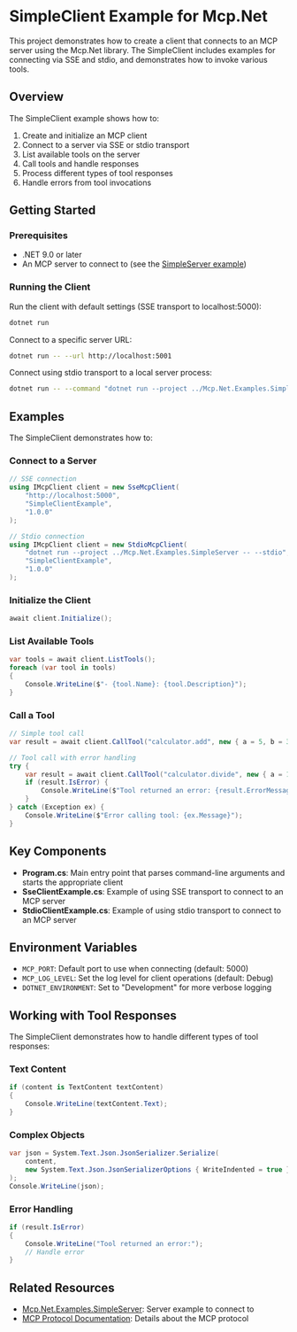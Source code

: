 # SimpleClient Example for Mcp.Net

This project demonstrates how to create a client that connects to an MCP server using the Mcp.Net library. The SimpleClient includes examples for connecting via SSE and stdio, and demonstrates how to invoke various tools.

## Overview

The SimpleClient example shows how to:

1. Create and initialize an MCP client
2. Connect to a server via SSE or stdio transport
3. List available tools on the server
4. Call tools and handle responses
5. Process different types of tool responses
6. Handle errors from tool invocations

## Getting Started

### Prerequisites

- .NET 9.0 or later
- An MCP server to connect to (see the [SimpleServer example](../Mcp.Net.Examples.SimpleServer))

### Running the Client

Run the client with default settings (SSE transport to localhost:5000):

```bash
dotnet run
```

Connect to a specific server URL:

```bash
dotnet run -- --url http://localhost:5001
```

Connect using stdio transport to a local server process:

```bash
dotnet run -- --command "dotnet run --project ../Mcp.Net.Examples.SimpleServer -- --stdio"
```

## Examples

The SimpleClient demonstrates how to:

### Connect to a Server

```csharp
// SSE connection
using IMcpClient client = new SseMcpClient(
    "http://localhost:5000",
    "SimpleClientExample",
    "1.0.0"
);

// Stdio connection
using IMcpClient client = new StdioMcpClient(
    "dotnet run --project ../Mcp.Net.Examples.SimpleServer -- --stdio",
    "SimpleClientExample",
    "1.0.0"
);
```

### Initialize the Client

```csharp
await client.Initialize();
```

### List Available Tools

```csharp
var tools = await client.ListTools();
foreach (var tool in tools)
{
    Console.WriteLine($"- {tool.Name}: {tool.Description}");
}
```

### Call a Tool

```csharp
// Simple tool call
var result = await client.CallTool("calculator.add", new { a = 5, b = 3 });

// Tool call with error handling
try {
    var result = await client.CallTool("calculator.divide", new { a = 10, b = 0 });
    if (result.IsError) {
        Console.WriteLine($"Tool returned an error: {result.ErrorMessage}");
    }
} catch (Exception ex) {
    Console.WriteLine($"Error calling tool: {ex.Message}");
}
```

## Key Components

- **Program.cs**: Main entry point that parses command-line arguments and starts the appropriate client
- **SseClientExample.cs**: Example of using SSE transport to connect to an MCP server
- **StdioClientExample.cs**: Example of using stdio transport to connect to an MCP server

## Environment Variables

- `MCP_PORT`: Default port to use when connecting (default: 5000)
- `MCP_LOG_LEVEL`: Set the log level for client operations (default: Debug)
- `DOTNET_ENVIRONMENT`: Set to "Development" for more verbose logging

## Working with Tool Responses

The SimpleClient demonstrates how to handle different types of tool responses:

### Text Content

```csharp
if (content is TextContent textContent)
{
    Console.WriteLine(textContent.Text);
}
```

### Complex Objects

```csharp
var json = System.Text.Json.JsonSerializer.Serialize(
    content,
    new System.Text.Json.JsonSerializerOptions { WriteIndented = true }
);
Console.WriteLine(json);
```

### Error Handling

```csharp
if (result.IsError)
{
    Console.WriteLine("Tool returned an error:");
    // Handle error
}
```

## Related Resources

- [Mcp.Net.Examples.SimpleServer](../Mcp.Net.Examples.SimpleServer): Server example to connect to
- [MCP Protocol Documentation](../MCPProtocol.md): Details about the MCP protocol